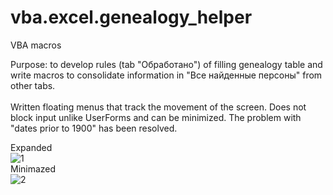 # vba.excel.genealogy_helper
VBA macros

Purpose: to develop rules (tab "Обработано") of filling genealogy table and write macros to consolidate information in "Все найденные персоны" from other tabs.<br>
<br>
Written floating menus that track the movement of the screen. Does not block input unlike UserForms and can be minimized.
The problem with "dates prior to 1900" has been resolved.

Expanded<br>
![1](https://user-images.githubusercontent.com/106025271/190015749-854e82ca-726a-4aef-baf4-410065bc74ae.png)<br>
Minimazed<br>
![2](https://user-images.githubusercontent.com/106025271/190015762-cf2575d0-34dc-48f8-8c6c-084093cb6269.png)<br>
